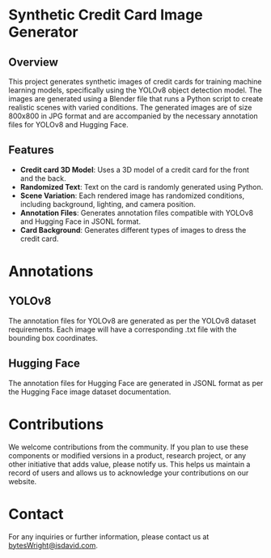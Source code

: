 # Synthetic Credit Card Image Generator

## Overview

This project generates synthetic images of credit cards for training machine learning models, specifically using the YOLOv8 object detection model. The images are generated using a Blender file that runs a Python script to create realistic scenes with varied conditions. The generated images are of size 800x800 in JPG format and are accompanied by the necessary annotation files for YOLOv8 and Hugging Face.

## Features

- **Credit card 3D Model**: Uses a 3D model of a credit card for the front and the back.
- **Randomized Text**: Text on the card is randomly generated using Python.
- **Scene Variation**: Each rendered image has randomized conditions, including background, lighting, and camera position.
- **Annotation Files**: Generates annotation files compatible with YOLOv8 and Hugging Face in JSONL format.
- **Card Background**: Generates different types of images to dress the credit card.

# Annotations

## YOLOv8

The annotation files for YOLOv8 are generated as per the YOLOv8 dataset requirements. Each image will have a corresponding .txt file with the bounding box coordinates.

## Hugging Face

The annotation files for Hugging Face are generated in JSONL format as per the Hugging Face image dataset documentation.

# Contributions

We welcome contributions from the community. If you plan to use these components or modified versions in a product, research project, or any other initiative that adds value, please notify us. This helps us maintain a record of users and allows us to acknowledge your contributions on our website.

# Contact

For any inquiries or further information, please contact us at bytesWright@isdavid.com.
